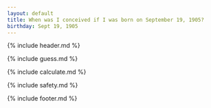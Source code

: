 ```yaml
---
layout: default
title: When was I conceived if I was born on September 19, 1905?
birthday: Sept 19, 1905
---
```


{% include header.md %}

{% include guess.md %}

{% include calculate.md %}

{% include safety.md %}

{% include footer.md %}



